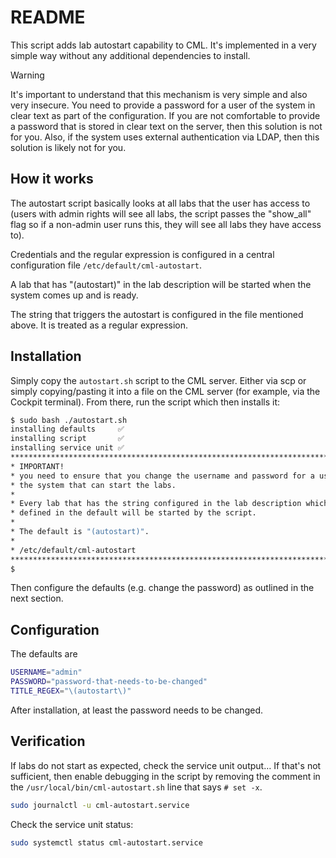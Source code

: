 # README

This script adds lab autostart capability to CML.  It's implemented in a very simple way without any additional dependencies to install. 

> [!WARNING]
>
> It's important to understand that this mechanism is very simple and also very insecure. You need to provide a password for a user of the system in clear text as part of the configuration. If you are not comfortable to provide a password that is stored in clear text on the server, then this solution is not for you. Also, if the system uses external authentication via LDAP, then this solution is likely not for you.

## How it works

The autostart script basically looks at all labs that the user has access to (users with admin rights will see all labs, the script passes the "show_all" flag so if a non-admin user runs this, they will see all labs they have access to).

Credentials and the regular expression is configured in a central configuration file `/etc/default/cml-autostart`.

A lab that has "(autostart)" in the lab description will be started when the system comes up and is ready.

The string that triggers the autostart is configured in the file mentioned above. It is treated as a regular expression.

## Installation

Simply copy the `autostart.sh` script to the CML server. Either via scp or simply copying/pasting it into a file on the CML server (for example, via the Cockpit terminal). From there, run the script which then installs it:

```bash
$ sudo bash ./autostart.sh
installing defaults     ✅
installing script       ✅
installing service unit ✅
******************************************************************************
* IMPORTANT!                                                                 *
* you need to ensure that you change the username and password for a user of *
* the system that can start the labs.                                        *
*                                                                            *
* Every lab that has the string configured in the lab description which is   *
* defined in the default will be started by the script.                      *
*                                                                            *
* The default is "(autostart)".                                              *
*                                                                            *
* /etc/default/cml-autostart                                                 *
******************************************************************************
$
```

Then configure the defaults (e.g. change the password) as outlined in the next section.

## Configuration

The defaults are

```bash
USERNAME="admin"
PASSWORD="password-that-needs-to-be-changed"
TITLE_REGEX="\(autostart\)"
```

After installation, at least the password needs to be changed.

## Verification

If labs do not start as expected, check the service unit output… If that's not sufficient, then enable debugging in the script by removing the comment in the `/usr/local/bin/cml-autostart.sh` line that says `# set -x`. 

```bash
sudo journalctl -u cml-autostart.service
```

Check the service unit status:

```bash
sudo systemctl status cml-autostart.service
```


